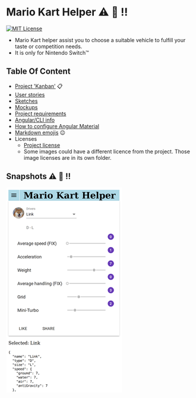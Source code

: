 # Mario Kart Helper :warning: :construction: :bangbang:


[![MIT License][mit-license-button]][mit-license]

[mit-license-button]: https://img.shields.io/badge/license-MIT-green.svg

[mit-license]: https://opensource.org/licenses/MIT


- Mario Kart helper assist you to choose a suitable vehicle to fulfill your taste or competition needs.
- It is only for Nintendo Switch™

## Table Of Content

- [Project 'Kanban'](https://github.com/bugtamer/mario-kart-helper/projects) :clipboard:
- [User stories](./docs/user_stories/user_story_01.md)
- [Sketches](./docs/sketches/README.md)
- [Mockups](./docs/mockups/README.md)
- [Project requirements](./docs/requirements.md)
- [Angular/CLI info](./docs/angular-cli-info.md)
- [How to configure Angular Material](./docs/material_angular/material_angular.md)
- [Markdown emojis](https://www.webpagefx.com/tools/emoji-cheat-sheet/) :wink:
- Licenses
  - [Project license](./LICENSE)
  - Some images could have a different licence from the project.
    Those image licenses are in its own folder.

## Snapshots :warning: :construction: :bangbang:

![home](./docs/snapshots/home.png)
